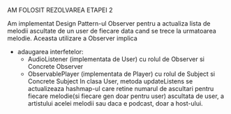 AM FOLOSIT REZOLVAREA ETAPEI 2

Am implementat Design Pattern-ul Observer pentru a actualiza lista de melodii ascultate de un user de fiecare data cand se trece la urmatoarea melodie. Aceasta utilizare a Observer implica 
  * adaugarea interfetelor:
    - AudioListener (implementata de User) cu rolul de Observer si Concrete Observer
    - ObservablePlayer (implementata de Player) cu rolul de Subject si Concrete Subject
In clasa User, metoda updateListens se actualizeaza hashmap-ul care retine numarul de ascultari pentru fiecare melodie(si fiecare gen doar pentru user) ascultata de user, a artistului acelei melodii sau daca e podcast, doar a host-ului.

